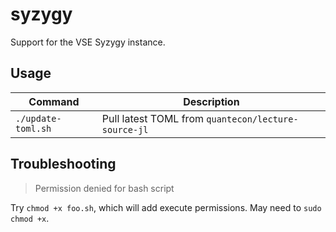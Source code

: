 # syzygy
Support for the VSE Syzygy instance. 

## Usage

Command      | Description
-------------|------------
`./update-toml.sh`   | Pull latest TOML from `quantecon/lecture-source-jl`

## Troubleshooting 

> Permission denied for bash script

Try `chmod +x foo.sh`, which will add execute permissions. May need to `sudo chmod +x`. 